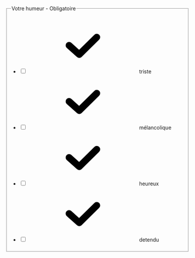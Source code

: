 <ShowHtml>
<svg class="kl-hidden" xmlns="http://www.w3.org/2000/svg"><symbol id="Navigation_Notification_Available_16px" viewBox="0 0 16 16"><path d="M7.63,11.21a1,1,0,0,1-1.38,0L3.33,8.61A1,1,0,1,1,4.67,7.13l2.22,2L11.3,4.79a1,1,0,1,1,1.4,1.42Z"></path></symbol></svg>
<div class="example">
    <fieldset role="group" class="km-field km-field--list">
        <legend class="km-field__label  " for="liste1--990">
            Votre humeur
            <span class="km-field__mention">- Obligatoire</span>
        </legend>
        <ul class="km-field__wrapper">
            <li class="km-checkbox-wrapper km-field__checkbox-wrapper ">
                <input role="checkbox" required="" aria-label="triste Choix numéro 1 : triste" type="checkbox" class="km-checkbox-wrapper__input" name="liste1" id="liste1--990--0" value="Je suis triste">
                <svg class="ku-icon-16 km-checkbox-wrapper__ico"><use href="#Navigation_Notification_Available_16px"></use></svg>
                <label aria-hidden="true" class="km-checkbox-wrapper__label" for="liste1--990--0">
                    triste
                </label>
            </li>
            <li class="km-checkbox-wrapper km-field__checkbox-wrapper ">
                <input role="checkbox" required="" aria-label="mélancolique Choix numéro 2 : mélancolique" type="checkbox" class="km-checkbox-wrapper__input" name="liste1" id="liste1--990--1" value="Je suis mélancolique">
                <svg class="ku-icon-16 km-checkbox-wrapper__ico"><use href="#Navigation_Notification_Available_16px"></use></svg>
                <label aria-hidden="true" class="km-checkbox-wrapper__label" for="liste1--990--1">
                    mélancolique
                </label>
            </li>
            <li class="km-checkbox-wrapper km-field__checkbox-wrapper ">
                <input role="checkbox" required="" aria-label="heureux Choix numéro 3 : heureux" type="checkbox" class="km-checkbox-wrapper__input" name="liste1" id="liste1--990--2" value="Je suis heureux(se)">
                <svg class="ku-icon-16 km-checkbox-wrapper__ico"><use href="#Navigation_Notification_Available_16px"></use></svg>
                <label aria-hidden="true" class="km-checkbox-wrapper__label" for="liste1--990--2">
                    heureux
                </label>
            </li>
            <li class="km-checkbox-wrapper km-field__checkbox-wrapper ">
                <input role="checkbox" required="" aria-label="detendu Choix numéro 4 : detendu" type="checkbox" class="km-checkbox-wrapper__input" name="liste1" id="liste1--990--3" value="Je suis détendu(e)">
                <svg class="ku-icon-16 km-checkbox-wrapper__ico"><use href="#Navigation_Notification_Available_16px"></use></svg>
                <label aria-hidden="true" class="km-checkbox-wrapper__label" for="liste1--990--3">
                    detendu
                </label>
            </li>
        </ul>
    </fieldset>
</div>
</ShowHtml>

<style lang="scss" scoped>
@import 'node_modules/integration-web-core--socle/css/assets/sass/_common/01-setting-tools/_all-settings';
@import 'node_modules/integration-web-core--socle/css/assets/sass/_common/10-bundles/_form.bundle';
</style>
